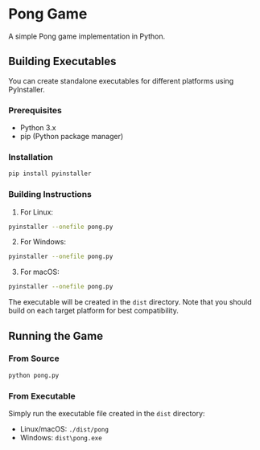 # Pong Game

A simple Pong game implementation in Python.

## Building Executables

You can create standalone executables for different platforms using PyInstaller.

### Prerequisites
- Python 3.x
- pip (Python package manager)

### Installation
```bash
pip install pyinstaller
```

### Building Instructions

1. For Linux:
```bash
pyinstaller --onefile pong.py
```

2. For Windows:
```bash
pyinstaller --onefile pong.py
```

3. For macOS:
```bash
pyinstaller --onefile pong.py
```

The executable will be created in the `dist` directory. Note that you should build on each target platform for best compatibility.

## Running the Game

### From Source
```bash
python pong.py
```

### From Executable
Simply run the executable file created in the `dist` directory:
- Linux/macOS: `./dist/pong`
- Windows: `dist\pong.exe`
